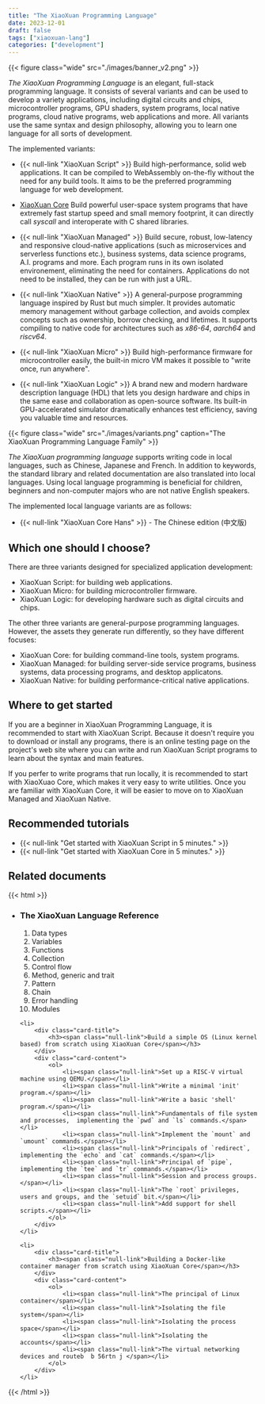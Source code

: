 ```yaml
---
title: "The XiaoXuan Programming Language"
date: 2023-12-01
draft: false
tags: ["xiaoxuan-lang"]
categories: ["development"]
---
```


{{< figure class="wide" src="./images/banner_v2.png" >}}

_The XiaoXuan Programming Language_ is an elegant, full-stack programming language. It consists of several variants and can be used to develop a variety applications, including digital circuits and chips, microcontroller programs, GPU shaders, system programs, local native programs, cloud native programs, web applications and more. All variants use the same syntax and design philosophy, allowing you to learn one language for all sorts of development.

The implemented variants:

- {{< null-link "XiaoXuan Script" >}}
  Build high-performance, solid web applications. It can be compiled to WebAssembly on-the-fly without the need for any build tools. It aims to be the preferred programming language for web development.

- [XiaoXuan Core](/works/xiaoxuan-core)
  Build powerful user-space system programs that have extremely fast startup speed and small memory footprint, it can directly call _syscall_ and interoperate with C shared libraries.

- {{< null-link "XiaoXuan Managed" >}}
  Build secure, robust, low-latency and responsive cloud-native applications (such as microservices and serverless functions etc.), business systems, data science programs, A.I. programs and more. Each program runs in its own isolated environement, eliminating the need for containers. Applications do not need to be installed, they can be run with just a URL.

- {{< null-link "XiaoXuan Native" >}}
  A general-purpose programming language inspired by Rust but much simpler. It provides automatic memory management without garbage collection, and avoids complex concepts such as ownership, borrow checking, and lifetimes. It supports compiling to native code for architectures such as _x86-64_, _aarch64_ and _riscv64_.

- {{< null-link "XiaoXuan Micro" >}}
  Build high-performance firmware for microcontroller easily, the built-in micro VM makes it possible to "write once, run anywhere".

- {{< null-link "XiaoXuan Logic" >}}
  A brand new and modern hardware description language (HDL) that lets you design hardware and chips in the same ease and collaboration as open-source software. Its built-in GPU-accelerated simulator dramatically enhances test efficiency, saving you valuable time and resources.

{{< figure class="wide" src="./images/variants.png" caption="The XiaoXuan Programming Language Family" >}}

_The XiaoXuan programming language_ supports writing code in local languages, such as Chinese, Japanese and French. In addition to keywords, the standard library and related documentation are also translated into local languages. Using local language programming is beneficial for children, beginners and non-computer majors who are not native English speakers.

The implemented local language variants are as follows:

- {{< null-link "XiaoXuan Core Hans" >}} - The Chinese edition (中文版)

## Which one should I choose?

There are three variants designed for specialized application development:

- XiaoXuan Script: for building web applications.
- XiaoXuan Micro: for building microcontroller firmware.
- XiaoXuan Logic: for developing hardware such as digital circuits and chips.

The other three variants are general-purpose programming languages. However, the assets they generate run differently, so they have different focuses:

- XiaoXuan Core: for building command-line tools, system programs.
- XiaoXuan Managed: for building server-side service programs, business systems, data processing programs, and desktop applicatons.
- XiaoXuan Native: for building performance-critical native applications.

## Where to get started

If you are a beginner in XiaoXuan Programming Language, it is recommended to start with XiaoXuan Script. Because it doesn't require you to download or install any programs, there is an online testing page on the project's web site where you can write and run XiaoXuan Script programs to learn about the syntax and main features.

If you perfer to write programs that run locally, it is recommended to start with XiaoXuao Core, which makes it very easy to write utilities. Once you are familiar with XiaoXuan Core, it will be easier to move on to XiaoXuan Managed and XiaoXuan Native.

## Recommended tutorials

- {{< null-link "Get started with XiaoXuan Script in 5 minutes." >}}
- {{< null-link "Get started with XiaoXuan Core in 5 minutes." >}}

## Related documents

{{< html >}}
<ul class="card wide">
    <li>
        <div class="card-title">
            <h3><span class="null-link">The XiaoXuan Language Reference</span></h3>
        </div>
        <div class="card-content">
            <ol>
                <li><span class="null-link">Data types</span></li>
                <li><span class="null-link">Variables</span></li>
                <li><span class="null-link">Functions</span></li>
                <li><span class="null-link">Collection</span></li>
                <li><span class="null-link">Control flow</span></li>
                <li><span class="null-link">Method, generic and trait</span></li>
                <li><span class="null-link">Pattern</span></li>
                <li><span class="null-link">Chain</span></li>
                <li><span class="null-link">Error handling</span></li>
                <li><span class="null-link">Modules</span></li>
            </ol>
        </div>
    </li>

    <li>
        <div class="card-title">
            <h3><span class="null-link">Build a simple OS (Linux kernel based) from scratch using XiaoXuan Core</span></h3>
        </div>
        <div class="card-content">
            <ol>
                <li><span class="null-link">Set up a RISC-V virtual machine using QEMU.</span></li>
                <li><span class="null-link">Write a minimal 'init' program.</span></li>
                <li><span class="null-link">Write a basic 'shell' program.</span></li>
                <li><span class="null-link">Fundamentals of file system and processes,  implementing the `pwd` and `ls` commands.</span></li>
                <li><span class="null-link">Implement the `mount` and `umount` commands.</span></li>
                <li><span class="null-link">Principals of `redirect`, implementing the `echo` and `cat` commands.</span></li>
                <li><span class="null-link">Principal of `pipe`, implementing the `tee` and `tr` commands.</span></li>
                <li><span class="null-link">Session and process groups.</span></li>
                <li><span class="null-link">The `root` privileges, users and groups, and the `setuid` bit.</span></li>
                <li><span class="null-link">Add support for shell scripts.</span></li>
            </ol>
        </div>
    </li>

    <li>
        <div class="card-title">
            <h3><span class="null-link">Building a Docker-like container manager from scratch using XiaoXuan Core</span></h3>
        </div>
        <div class="card-content">
            <ol>
                <li><span class="null-link">The principal of Linux container</span></li>
                <li><span class="null-link">Isolating the file system</span></li>
                <li><span class="null-link">Isolating the process space</span></li>
                <li><span class="null-link">Isolating the accounts</span></li>
                <li><span class="null-link">The virtual networking devices and routeb  b 56rtn j </span></li>
            </ol>
        </div>
    </li>
</ul>
{{< /html >}}
